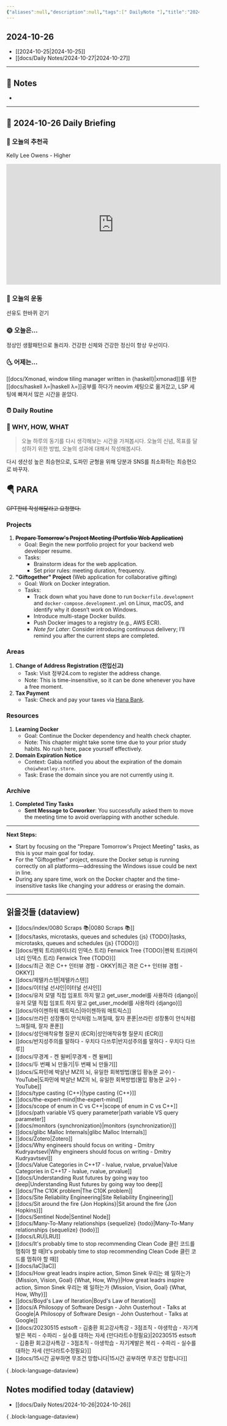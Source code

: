 ```yaml
---
{"aliases":null,"description":null,"tags":[" DailyNote "],"title":"2024-10-26","created":"2024-10-26T16:52:13","updated":"2024-10-26T22:32:26","dg-publish":true,"permalink":"/docs/Daily Notes/2024-10-26/","dgPassFrontmatter":true}
---
```



## 2024-10-26

- [[2024-10-25\|2024-10-25]] 
- [[docs/Daily Notes/2024-10-27\|2024-10-27]]

---

## 📝 Notes

- 


---

## 📅 2024-10-26 Daily Briefing

### 🎵 오늘의 추천곡

Kelly Lee Owens - Higher

<iframe width="560" height="315" src="https://www.youtube.com/embed/JqtcsYgn9s4?si=jDF7bNnZOl8hdXnz" title="YouTube video player" frameborder="0" allow="accelerometer; autoplay; clipboard-write; encrypted-media; gyroscope; picture-in-picture; web-share" referrerpolicy="strict-origin-when-cross-origin" allowfullscreen></iframe>

### 🏃 오늘의 운동

선유도 한바퀴 걷기

### 🌞 오늘은...

정상인 생활패턴으로 돌리자. 건강한 신체와 건강한 정신이 항상 우선이다.

### 🌜 어제는...

[[docs/Xmonad, window tiling manager written in {haskell}\|xmonad]]를 위한 [[docs/haskell λ=\|haskell λ=]]공부를 하다가 neovim 세팅으로 옮겨갔고, LSP 세팅에 빠져서 많은 시간을 쏟았다.

### ⏰ Daily Routine

### 🚀 WHY, HOW, WHAT

> 오늘 하루의 동기를 다시 생각해보는 시간을 가져봅시다. 오늘의 신념, 목표를 달성하기 위한 방법, 오늘의 성과에 대해서 작성해봅시다.

다시 생산성 높은 최승현으로, 도파민 균형을 위해 당분과 SNS를 최소화하는 최승현으로 바꾸자.

##  🪂 PARA

~~GPT한테 작성해달라고 요청했다.~~

### **Projects**

1. ~~**Prepare Tomorrow's Project Meeting (Portfolio Web Application)**~~
   - Goal: Begin the new portfolio project for your backend web developer resume.
   - Tasks:
     - Brainstorm ideas for the web application.
     - Set prior rules: meeting duration, frequency.
2. **"Giftogether" Project** (Web application for collaborative gifting)
   - Goal: Work on Docker integration.
   - Tasks:
     - Track down what you have done to run `Dockerfile.development` and `docker-compose.development.yml` on Linux, macOS, and identify why it doesn’t work on Windows.
     - Introduce multi-stage Docker builds.
     - Push Docker images to a registry (e.g., AWS ECR).
     - *Note for Later*: Consider introducing continuous delivery; I’ll remind you after the current steps are completed.
  

### **Areas**

1. **Change of Address Registration (전입신고)**
   - Task: Visit 정부24.com to register the address change.
   - Note: This is time-insensitive, so it can be done whenever you have a free moment.
2. **Tax Payment**
   - Task: Check and pay your taxes via [Hana Bank](https://my.hanabank.com/nSSnFUAQ).

### **Resources**

1. **Learning Docker**
   - Goal: Continue the Docker dependency and health check chapter.
   - Note: This chapter might take some time due to your prior study habits. No rush here, pace yourself effectively.
2. **Domain Expiration Notice**
   - Context: Gabia notified you about the expiration of the domain `choiwheatley.store`.
   - Task: Erase the domain since you are not currently using it.

### **Archive**

1. **Completed Tiny Tasks**
   - **Sent Message to Coworker**: You successfully asked them to move the meeting time to avoid overlapping with another schedule.

---

**Next Steps:**
- Start by focusing on the "Prepare Tomorrow's Project Meeting" tasks, as this is your main goal for today.
- For the "Giftogether" project, ensure the Docker setup is running correctly on all platforms—addressing the Windows issue could be next in line.
- During any spare time, work on the Docker chapter and the time-insensitive tasks like changing your address or erasing the domain.

---

## 읽을것들 (dataview)

- [[docs/index/0080 Scraps 📚\|0080 Scraps 📚]]
- [[docs/tasks, microtasks, queues and schedules {js} {TODO}\|tasks, microtasks, queues and schedules {js} {TODO}]]
- [[docs/펜윅 트리(바이너리 인덱스 트리) Fenwick Tree {TODO}\|펜윅 트리(바이너리 인덱스 트리) Fenwick Tree {TODO}]]
- [[docs/최근 겪은 C++ 인터뷰 경험 - OKKY\|최근 겪은 C++ 인터뷰 경험 - OKKY]]
- [[docs/제텔카스텐\|제텔카스텐]]
- [[docs/이터널 선샤인\|이터널 선샤인]]
- [[docs/유저 모델 직접 임포트 하지 말고 get_user_model를 사용하라 {django}\|유저 모델 직접 임포트 하지 말고 get_user_model를 사용하라 {django}]]
- [[docs/아이젠하워 매트릭스\|아이젠하워 매트릭스]]
- [[docs/쓰라린 성장통이 안식처럼 느껴질때, 잘자 푼푼\|쓰라린 성장통이 안식처럼 느껴질때, 잘자 푼푼]]
- [[docs/성인애착유형 질문지 (ECR)\|성인애착유형 질문지 (ECR)]]
- [[docs/반지성주의를 말하다 - 우치다 다쓰루\|반지성주의를 말하다 - 우치다 다쓰루]]
- [[docs/무경계 - 켄 윌버\|무경계 - 켄 윌버]]
- [[docs/두 번째 뇌 만들기\|두 번째 뇌 만들기]]
- [[docs/도파민에 박살난 MZ의 뇌, 유일한 회복방법(몰입 황농문 교수) - YouTube\|도파민에 박살난 MZ의 뇌, 유일한 회복방법(몰입 황농문 교수) - YouTube]]
- [[docs/type casting {C++}\|type casting {C++}]]
- [[docs/the-expert-mind\|the-expert-mind]]
- [[docs/scope of enum in C vs C++\|scope of enum in C vs C++]]
- [[docs/path variable VS query parameter\|path variable VS query parameter]]
- [[docs/monitors {synchronization}\|monitors {synchronization}]]
- [[docs/glibc Malloc Internals\|glibc Malloc Internals]]
- [[docs/Zotero\|Zotero]]
- [[docs/Why engineers should focus on writing - Dmitry Kudryavtsevl\|Why engineers should focus on writing - Dmitry Kudryavtsevl]]
- [[docs/Value Categories in C++17 - lvalue, rvalue, prvalue\|Value Categories in C++17 - lvalue, rvalue, prvalue]]
- [[docs/Understanding Rust futures by going way too deep\|Understanding Rust futures by going way too deep]]
- [[docs/The C10K problem\|The C10K problem]]
- [[docs/Site Reliability Engineering\|Site Reliability Engineering]]
- [[docs/Sit around the fire {Jon Hopkins}\|Sit around the fire {Jon Hopkins}]]
- [[docs/Sentinel Node\|Sentinel Node]]
- [[docs/Many-To-Many relationships {sequelize} {todo}\|Many-To-Many relationships {sequelize} {todo}]]
- [[docs/LRU\|LRU]]
- [[docs/It's probably time to stop recommending Clean Code 클린 코드를 멈춰야 할 때\|It's probably time to stop recommending Clean Code 클린 코드를 멈춰야 할 때]]
- [[docs/IaC\|IaC]]
- [[docs/How great leadrs inspire action, Simon Sinek 우리는 왜 일하는가 {Mission, Vision, Goal} {What, How, Why}\|How great leadrs inspire action, Simon Sinek 우리는 왜 일하는가 {Mission, Vision, Goal} {What, How, Why}]]
- [[docs/Boyd's Law of Iteration\|Boyd's Law of Iteration]]
- [[docs/A Philosopy of Software Design - John Ousterhout - Talks at Google\|A Philosopy of Software Design - John Ousterhout - Talks at Google]]
- [[docs/20230515 estsoft - 김충환 회고강사특강 - 3점조직 - 야생학습 - 자기계발은 복리 - 수파리 - 실수를 대하는 자세 {만다라트수정필요}\|20230515 estsoft - 김충환 회고강사특강 - 3점조직 - 야생학습 - 자기계발은 복리 - 수파리 - 실수를 대하는 자세 {만다라트수정필요}]]
- [[docs/15시간 공부하면 무조건 망합니다\|15시간 공부하면 무조건 망합니다]]

{ .block-language-dataview}

## Notes modified today (dataview)

- [[docs/Daily Notes/2024-10-26\|2024-10-26]]

{ .block-language-dataview}
